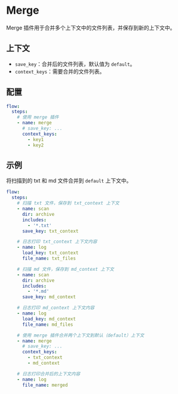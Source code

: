 # Merge

Merge 插件用于合并多个上下文中的文件列表，并保存到新的上下文中。

## 上下文

- `save_key`：合并后的文件列表，默认值为 `default`。
- `context_keys`：需要合并的文件列表。

## 配置

```yaml
flow:
  steps:
    # 使用 merge 插件
    - name: merge
      # save_key: ...
      context_keys:
        - key1
        - key2
```

## 示例

将扫描到的 txt 和 md 文件合并到 `default` 上下文中。

```yaml
flow:
  steps:
    # 扫描 txt 文件，保存到 txt_context 上下文
    - name: scan
      dir: archive
      includes:
        - '*.txt'
      save_key: txt_context

    # 日志打印 txt_context 上下文内容
    - name: log
      load_key: txt_context
      file_name: txt_files

    # 扫描 md 文件，保存到 md_context 上下文
    - name: scan
      dir: archive
      includes:
        - '*.md'
      save_key: md_context

    # 日志打印 md_context 上下文内容
    - name: log
      load_key: md_context
      file_name: md_files

    # 使用 merge 插件合并两个上下文到默认（default）上下文
    - name: merge
      # save_key: ...
      context_keys:
        - txt_context
        - md_context

    # 日志打印合并后的上下文内容
    - name: log
      file_name: merged
```